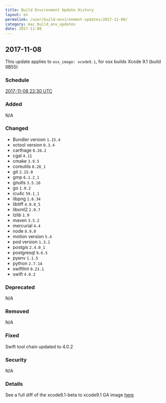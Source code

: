 ```yaml
---
title: Build Environment Update History
layout: en
permalink: /user/build-environment-updates/2017-11-08/
category: mac_build_env_updates
date: 2017-11-08
---
```


## 2017-11-08

This update applies to `osx_image: xcode9.1`, for osx builds
Xcode 9.1 (build 9B55)

### Schedule

[2017-11-08 22:30 UTC](http://everytimezone.com/#2017-11-08,490,c8l)

### Added

N/A

### Changed

- Bundler version `1.15.4`
- xctool version `0.3.4`
- carthage `0.26.2`
- cgal `4.11`
- cmake `3.9.5`
- coreutils `8.28_1`
- git `2.15.0`
- gmp `6.1.2_1`
- gnutls `3.5.16`
- go `1.9.2`
- icu4c `59.1_1`
- libpng `1.6.34`
- libtiff `4.0.8_5`
- libxml2 `2.9.7`
- lzlib `1.9`
- maven `3.5.2`
- mercurial `4.4`
- node `8.9.0`
- motion version `5.4`
- pod version `1.3.1`
- postgis `2.4.0_1`
- postgresql `9.6.5`
- pyenv `1.1.5`
- python `2.7.14`
- swiftlint `0.23.1`
- swift `4.0.2`


### Deprecated

N/A


### Removed

N/A

### Fixed

Swift tool chain updated to 4.0.2

### Security

N/A

### Details

See a full diff of the xcode9.1-beta to xcode9.1 GA image [here](https://github.com/travis-ci/docs-travis-ci-com/commit/f73c2664e632ff0f60328ddd569c8b9a2755fe45)

